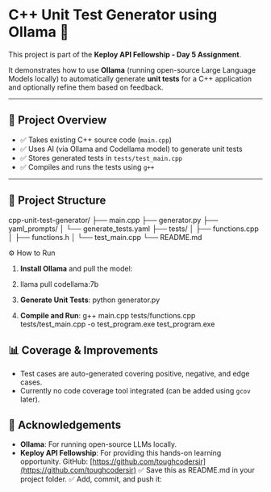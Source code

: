 # C++ Unit Test Generator using Ollama 🚀

This project is part of the **Keploy API Fellowship - Day 5 Assignment**.

It demonstrates how to use **Ollama** (running open-source Large Language Models locally) to automatically generate **unit tests** for a C++ application and optionally refine them based on feedback.

---

## 📝 Project Overview

- ✅ Takes existing C++ source code (`main.cpp`)
- ✅ Uses AI (via Ollama and Codellama model) to generate unit tests
- ✅ Stores generated tests in `tests/test_main.cpp`
- ✅ Compiles and runs the tests using `g++`

---

## 📂 Project Structure
cpp-unit-test-generator/
├── main.cpp
├── generator.py
├── yaml_prompts/
│ └── generate_tests.yaml
├── tests/
│ ├── functions.cpp
│ ├── functions.h
│ └── test_main.cpp
└── README.md

 ⚙️ How to Run

1. **Install Ollama** and pull the model:
2. llama pull codellama:7b


2. **Generate Unit Tests**:
python generator.py

3. **Compile and Run**:
g++ main.cpp tests/functions.cpp tests/test_main.cpp -o test_program.exe
test_program.exe


## 📊 Coverage & Improvements

- Test cases are auto-generated covering positive, negative, and edge cases.
- Currently no code coverage tool integrated (can be added using `gcov` later).

## 🙌 Acknowledgements

- **Ollama**: For running open-source LLMs locally.
- **Keploy API Fellowship**: For providing this hands-on learning opportunity.
GitHub: [https://github.com/toughcodersir](https://github.com/toughcodersir)
✅ Save this as README.md in your project folder.
✅ Add, commit, and push it:



